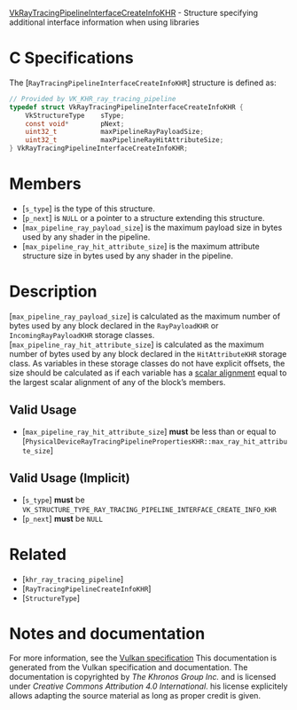 [VkRayTracingPipelineInterfaceCreateInfoKHR](https://www.khronos.org/registry/vulkan/specs/1.3-extensions/man/html/VkRayTracingPipelineInterfaceCreateInfoKHR.html) - Structure specifying additional interface information when using libraries

# C Specifications
The [`RayTracingPipelineInterfaceCreateInfoKHR`] structure is defined
as:
```c
// Provided by VK_KHR_ray_tracing_pipeline
typedef struct VkRayTracingPipelineInterfaceCreateInfoKHR {
    VkStructureType    sType;
    const void*        pNext;
    uint32_t           maxPipelineRayPayloadSize;
    uint32_t           maxPipelineRayHitAttributeSize;
} VkRayTracingPipelineInterfaceCreateInfoKHR;
```

# Members
- [`s_type`] is the type of this structure.
- [`p_next`] is `NULL` or a pointer to a structure extending this structure.
- [`max_pipeline_ray_payload_size`] is the maximum payload size in bytes used by any shader in the pipeline.
- [`max_pipeline_ray_hit_attribute_size`] is the maximum attribute structure size in bytes used by any shader in the pipeline.

# Description
[`max_pipeline_ray_payload_size`] is calculated as the maximum number of bytes
used by any block declared in the `RayPayloadKHR` or
`IncomingRayPayloadKHR` storage classes.
[`max_pipeline_ray_hit_attribute_size`] is calculated as the maximum number of
bytes used by any block declared in the `HitAttributeKHR` storage class.
As variables in these storage classes do not have explicit offsets, the size
should be calculated as if each variable has a
[scalar alignment](https://www.khronos.org/registry/vulkan/specs/1.3-extensions/html/vkspec.html#interfaces-alignment-requirements) equal to the largest
scalar alignment of any of the block’s members.
## Valid Usage
-  [`max_pipeline_ray_hit_attribute_size`] **must**  be less than or equal to [`PhysicalDeviceRayTracingPipelinePropertiesKHR::max_ray_hit_attribute_size`]

## Valid Usage (Implicit)
-  [`s_type`] **must**  be `VK_STRUCTURE_TYPE_RAY_TRACING_PIPELINE_INTERFACE_CREATE_INFO_KHR`
-  [`p_next`] **must**  be `NULL`

# Related
- [`khr_ray_tracing_pipeline`]
- [`RayTracingPipelineCreateInfoKHR`]
- [`StructureType`]

# Notes and documentation
For more information, see the [Vulkan specification](https://www.khronos.org/registry/vulkan/specs/1.3-extensions/html/vkspec.html)
This documentation is generated from the Vulkan specification and documentation.
The documentation is copyrighted by *The Khronos Group Inc.* and is licensed under *Creative Commons Attribution 4.0 International*.
his license explicitely allows adapting the source material as long as proper credit is given.
        